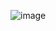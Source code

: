 ![image](https://user-images.githubusercontent.com/57564488/205417928-5d27b36b-97c8-4da6-8e03-10762c3de175.png)
